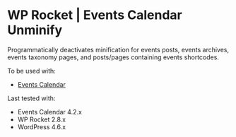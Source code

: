 # WP Rocket | Events Calendar Unminify

Programmatically deactivates minification for events posts, events archives, events taxonomy pages, and posts/pages containing events shortcodes.

To be used with:
* [Events Calendar](https://wordpress.org/plugins/the-events-calendar/)

Last tested with:
* Events Calendar 4.2.x
* WP Rocket 2.8.x
* WordPress 4.6.x
